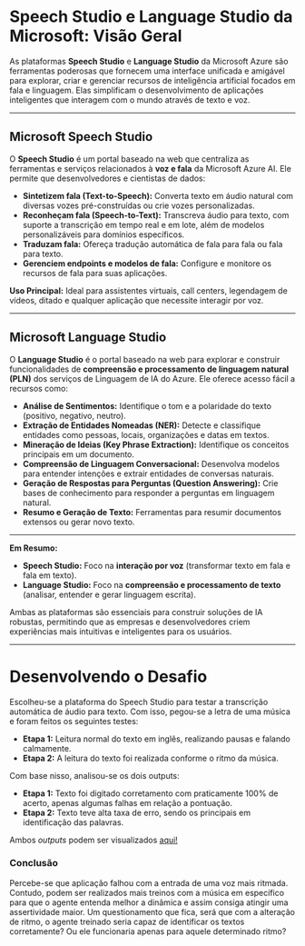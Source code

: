 # Speech Studio e Language Studio da Microsoft: Visão Geral

As plataformas **Speech Studio** e **Language Studio** da Microsoft Azure são ferramentas poderosas que fornecem uma interface unificada e amigável para explorar, criar e gerenciar recursos de inteligência artificial focados em fala e linguagem. Elas simplificam o desenvolvimento de aplicações inteligentes que interagem com o mundo através de texto e voz.

---

## Microsoft Speech Studio

O **Speech Studio** é um portal baseado na web que centraliza as ferramentas e serviços relacionados à **voz e fala** da Microsoft Azure AI. Ele permite que desenvolvedores e cientistas de dados:

* **Sintetizem fala (Text-to-Speech):** Converta texto em áudio natural com diversas vozes pré-construídas ou crie vozes personalizadas.
* **Reconheçam fala (Speech-to-Text):** Transcreva áudio para texto, com suporte a transcrição em tempo real e em lote, além de modelos personalizáveis para domínios específicos.
* **Traduzam fala:** Ofereça tradução automática de fala para fala ou fala para texto.
* **Gerenciem endpoints e modelos de fala:** Configure e monitore os recursos de fala para suas aplicações.

**Uso Principal:** Ideal para assistentes virtuais, call centers, legendagem de vídeos, ditado e qualquer aplicação que necessite interagir por voz.

---

## Microsoft Language Studio

O **Language Studio** é o portal baseado na web para explorar e construir funcionalidades de **compreensão e processamento de linguagem natural (PLN)** dos serviços de Linguagem de IA do Azure. Ele oferece acesso fácil a recursos como:

* **Análise de Sentimentos:** Identifique o tom e a polaridade do texto (positivo, negativo, neutro).
* **Extração de Entidades Nomeadas (NER):** Detecte e classifique entidades como pessoas, locais, organizações e datas em textos.
* **Mineração de Ideias (Key Phrase Extraction):** Identifique os conceitos principais em um documento.
* **Compreensão de Linguagem Conversacional:** Desenvolva modelos para entender intenções e extrair entidades de conversas naturais.
* **Geração de Respostas para Perguntas (Question Answering):** Crie bases de conhecimento para responder a perguntas em linguagem natural.
* **Resumo e Geração de Texto:** Ferramentas para resumir documentos extensos ou gerar novo texto.

---

**Em Resumo:**

* **Speech Studio:** Foco na **interação por voz** (transformar texto em fala e fala em texto).
* **Language Studio:** Foco na **compreensão e processamento de texto** (analisar, entender e gerar linguagem escrita).

Ambas as plataformas são essenciais para construir soluções de IA robustas, permitindo que as empresas e desenvolvedores criem experiências mais intuitivas e inteligentes para os usuários.

---

# Desenvolvendo o Desafio

Escolheu-se a plataforma do Speech Studio para testar a transcrição automática de áudio para texto. Com isso, pegou-se a letra de uma música e foram feitos os seguintes testes:

* **Etapa 1:** Leitura normal do texto em inglês, realizando pausas e falando calmamente.
* **Etapa 2:** A leitura do texto foi realizada conforme o ritmo da música.

Com base nisso, analisou-se os dois outputs:

* **Etapa 1:** Texto foi digitado corretamento com praticamente 100% de acerto, apenas algumas falhas em relação a pontuação.
* **Etapa 2:** Texto teve alta taxa de erro, sendo os principais em identificação das palavras.

Ambos *outputs* podem ser visualizados [aqui!](imagens/)

### Conclusão
Percebe-se que aplicação falhou com a entrada de uma voz mais ritmada. Contudo, podem ser realizados mais treinos com a música em específico para que o agente entenda melhor a dinâmica e assim consiga atingir uma assertividade maior.
Um questionamento que fica, será que com a alteração de ritmo, o agente treinado seria capaz de identificar os textos corretamente? Ou ele funcionaria apenas para aquele determinado ritmo?
